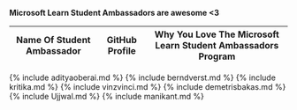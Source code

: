 **Microsoft Learn Student Ambassadors are awesome <3**

| Name Of Student Ambassador | GitHub Profile | Why You Love The Microsoft Learn Student Ambassadors Program |
| - | - | - |
{% include adityaoberai.md %}
{% include berndverst.md %}
{% include kritika.md %}
{% include vinzvinci.md %}
{% include demetrisbakas.md %}
{% include Ujjwal.md %}
{% include manikant.md %}
